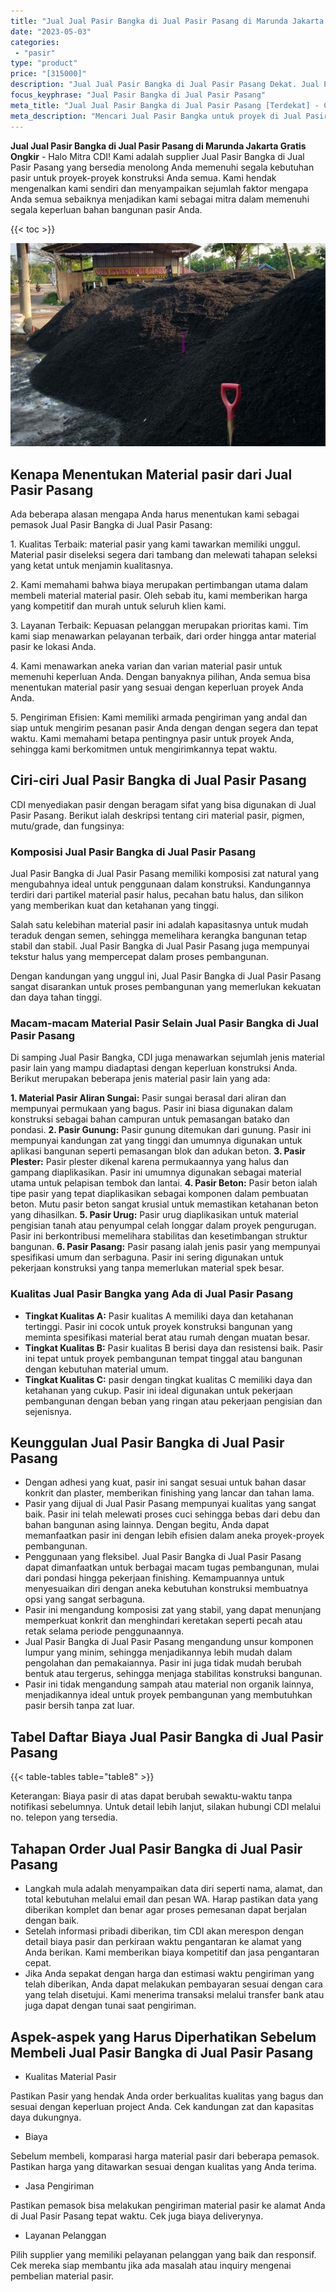 ```yaml
---
title: "Jual Jual Pasir Bangka di Jual Pasir Pasang di Marunda Jakarta Gratis Ongkir"
date: "2023-05-03"
categories:
 - "pasir"
type: "product"
price: "[315000]"
description: "Jual Jual Pasir Bangka di Jual Pasir Pasang Dekat. Jual Pasir Bangka ini sering dipakai dalam proyek konstruksi sebagai material adukan yang berkualitas dan halus. Hubungi kami untuk informasi lebih lanjut."
focus_keyphrase: "Jual Pasir Bangka di Jual Pasir Pasang"
meta_title: "Jual Jual Pasir Bangka di Jual Pasir Pasang [Terdekat] - CDI"
meta_description: "Mencari Jual Pasir Bangka untuk proyek di Jual Pasir Pasang? Kami menyediakan Jual Pasir Bangka berkualitas untuk material adukan. Segera dapatkan penawaran terbaik."
---
```


**Jual Jual Pasir Bangka di Jual Pasir Pasang di Marunda Jakarta Gratis Ongkir** - Halo Mitra CDI! Kami adalah supplier Jual Pasir Bangka di Jual Pasir Pasang yang bersedia menolong Anda memenuhi segala kebutuhan pasir untuk proyek-proyek konstruksi Anda semua. Kami hendak mengenalkan kami sendiri dan menyampaikan sejumlah faktor mengapa Anda semua sebaiknya menjadikan kami sebagai mitra dalam memenuhi segala keperluan bahan bangunan pasir Anda.

{{< toc >}}

![Jual Jual Pasir Bangka di Jual Pasir Pasang di Marunda Jakarta Gratis Ongkir](/images/pasir/pasir-bangunan-26.jpg)

## Kenapa Menentukan Material pasir dari Jual Pasir Pasang

Ada beberapa alasan mengapa Anda harus menentukan kami sebagai pemasok Jual Pasir Bangka di Jual Pasir Pasang:

1\.  Kualitas Terbaik: material pasir yang kami tawarkan memiliki unggul. Material pasir diseleksi segera dari tambang dan melewati tahapan seleksi yang ketat untuk menjamin kualitasnya.

2\.  Kami memahami bahwa biaya merupakan pertimbangan utama dalam membeli material material pasir. Oleh sebab itu, kami memberikan harga yang kompetitif dan murah untuk seluruh klien kami.

3\.  Layanan Terbaik: Kepuasan pelanggan merupakan prioritas kami. Tim kami siap menawarkan pelayanan terbaik, dari order hingga antar material pasir ke lokasi Anda.

4\.  Kami menawarkan aneka varian dan varian material pasir untuk memenuhi keperluan Anda. Dengan banyaknya pilihan, Anda semua bisa menentukan material pasir yang sesuai dengan keperluan proyek Anda Anda.

5\.  Pengiriman Efisien: Kami memiliki armada pengiriman yang andal dan siap untuk mengirim pesanan pasir Anda dengan dengan segera dan tepat waktu. Kami memahami betapa pentingnya pasir untuk proyek Anda, sehingga kami berkomitmen untuk mengirimkannya tepat waktu.

## Ciri-ciri Jual Pasir Bangka di Jual Pasir Pasang

CDI menyediakan pasir dengan beragam sifat yang bisa digunakan di Jual Pasir Pasang. Berikut ialah deskripsi tentang ciri material pasir, pigmen, mutu/grade, dan fungsinya:

### Komposisi Jual Pasir Bangka di Jual Pasir Pasang

Jual Pasir Bangka di Jual Pasir Pasang memiliki komposisi zat natural yang mengubahnya ideal untuk penggunaan dalam konstruksi. Kandungannya terdiri dari partikel material pasir halus, pecahan batu halus, dan silikon yang memberikan kuat dan ketahanan yang tinggi.

Salah satu kelebihan material pasir ini adalah kapasitasnya untuk mudah teraduk dengan semen, sehingga memelihara kerangka bangunan tetap stabil dan stabil. Jual Pasir Bangka di Jual Pasir Pasang juga mempunyai tekstur halus yang mempercepat dalam proses pembangunan.

Dengan kandungan yang unggul ini, Jual Pasir Bangka di Jual Pasir Pasang sangat disarankan untuk proses pembangunan yang memerlukan kekuatan dan daya tahan tinggi.

### Macam-macam Material Pasir Selain Jual Pasir Bangka di Jual Pasir Pasang

Di samping Jual Pasir Bangka, CDI juga menawarkan sejumlah jenis material pasir lain yang mampu diadaptasi dengan keperluan konstruksi Anda. Berikut merupakan beberapa jenis material pasir lain yang ada:

**1\. Material Pasir Aliran Sungai:** Pasir sungai berasal dari aliran dan mempunyai permukaan yang bagus. Pasir ini biasa digunakan dalam konstruksi sebagai bahan campuran untuk pemasangan batako dan pondasi.
**2\. Pasir Gunung:** Pasir gunung ditemukan dari gunung. Pasir ini mempunyai kandungan zat yang tinggi dan umumnya digunakan untuk aplikasi bangunan seperti pemasangan blok dan adukan beton.
**3\. Pasir Plester:** Pasir plester dikenal karena permukaannya yang halus dan gampang diaplikasikan. Pasir ini umumnya digunakan sebagai material utama untuk pelapisan tembok dan lantai.
**4\. Pasir Beton:** Pasir beton ialah tipe pasir yang tepat diaplikasikan sebagai komponen dalam pembuatan beton. Mutu pasir beton sangat krusial untuk memastikan ketahanan beton yang dihasilkan.
**5\. Pasir Urug:** Pasir urug diaplikasikan untuk material pengisian tanah atau penyumpal celah longgar dalam proyek pengurugan. Pasir ini berkontribusi memelihara stabilitas dan kesetimbangan struktur bangunan.
**6\. Pasir Pasang:** Pasir pasang ialah jenis pasir yang mempunyai spesifikasi umum dan serbaguna. Pasir ini sering digunakan untuk pekerjaan konstruksi yang tanpa memerlukan material spek besar.

### Kualitas Jual Pasir Bangka yang Ada di Jual Pasir Pasang

*   **Tingkat Kualitas A:** Pasir kualitas A memiliki daya dan ketahanan tertinggi. Pasir ini cocok untuk proyek konstruksi bangunan yang meminta spesifikasi material berat atau rumah dengan muatan besar.
*   **Tingkat Kualitas B:** Pasir kualitas B berisi daya dan resistensi baik. Pasir ini tepat untuk proyek pembangunan tempat tinggal atau bangunan dengan kebutuhan material umum.
*   **Tingkat Kualitas C:** pasir dengan tingkat kualitas C memiliki daya dan ketahanan yang cukup. Pasir ini ideal digunakan untuk pekerjaan pembangunan dengan beban yang ringan atau pekerjaan pengisian dan sejenisnya.

## Keunggulan Jual Pasir Bangka di Jual Pasir Pasang

*   Dengan adhesi yang kuat, pasir ini sangat sesuai untuk bahan dasar konkrit dan plaster, memberikan finishing yang lancar dan tahan lama.
*   Pasir yang dijual di Jual Pasir Pasang mempunyai kualitas yang sangat baik. Pasir ini telah melewati proses cuci sehingga bebas dari debu dan bahan bangunan asing lainnya. Dengan begitu, Anda dapat memanfaatkan pasir ini dengan lebih efisien dalam aneka proyek-proyek pembangunan.
*   Penggunaan yang fleksibel. Jual Pasir Bangka di Jual Pasir Pasang dapat dimanfaatkan untuk berbagai macam tugas pembangunan, mulai dari pondasi hingga pekerjaan finishing. Kemampuannya untuk menyesuaikan diri dengan aneka kebutuhan konstruksi membuatnya opsi yang sangat serbaguna.
*   Pasir ini mengandung komposisi zat yang stabil, yang dapat menunjang memperkuat konkrit dan menghindari keretakan seperti pecah atau retak selama periode penggunaannya.
*   Jual Pasir Bangka di Jual Pasir Pasang mengandung unsur komponen lumpur yang minim, sehingga menjadikannya lebih mudah dalam pengolahan dan pemakaiannya. Pasir ini juga tidak mudah berubah bentuk atau tergerus, sehingga menjaga stabilitas konstruksi bangunan.
*   Pasir ini tidak mengandung sampah atau material non organik lainnya, menjadikannya ideal untuk proyek pembangunan yang membutuhkan pasir bersih tanpa zat luar.

## Tabel Daftar Biaya Jual Pasir Bangka di Jual Pasir Pasang

{{< table-tables table="table8" >}}

Keterangan: Biaya pasir di atas dapat berubah sewaktu-waktu tanpa notifikasi sebelumnya. Untuk detail lebih lanjut, silakan hubungi CDI melalui no. telepon yang tersedia.

## Tahapan Order Jual Pasir Bangka di Jual Pasir Pasang

*   Langkah mula adalah menyampaikan data diri seperti nama, alamat, dan total kebutuhan melalui email dan pesan WA. Harap pastikan data yang diberikan komplet dan benar agar proses pemesanan dapat berjalan dengan baik.
*   Setelah informasi pribadi diberikan, tim CDI akan merespon dengan detail biaya pasir dan perkiraan waktu pengantaran ke alamat yang Anda berikan. Kami memberikan biaya kompetitif dan jasa pengantaran cepat.
*   Jika Anda sepakat dengan harga dan estimasi waktu pengiriman yang telah diberikan, Anda dapat melakukan pembayaran sesuai dengan cara yang telah disetujui. Kami menerima transaksi melalui transfer bank atau juga dapat dengan tunai saat pengiriman.

## Aspek-aspek yang Harus Diperhatikan Sebelum Membeli Jual Pasir Bangka di Jual Pasir Pasang

*   Kualitas Material Pasir

Pastikan Pasir yang hendak Anda order berkualitas kualitas yang bagus dan sesuai dengan keperluan project Anda. Cek kandungan zat dan kapasitas daya dukungnya.
*   Biaya

Sebelum membeli, komparasi harga material pasir dari beberapa pemasok. Pastikan harga yang ditawarkan sesuai dengan kualitas yang Anda terima.
*   Jasa Pengiriman

Pastikan pemasok bisa melakukan pengiriman material pasir ke alamat Anda di Jual Pasir Pasang tepat waktu. Cek juga biaya deliverynya.
*   Layanan Pelanggan

Pilih supplier yang memiliki pelayanan pelanggan yang baik dan responsif. Cek mereka siap membantu jika ada masalah atau inquiry mengenai pembelian material pasir.